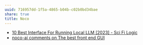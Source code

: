 ```yaml
---
uuid: 716957dd-1f5a-4865-b04b-c02b0bd34bae
share: true
title: Noco
---
```

* [10 Best Interface For Running Local LLM [2023] - Sci Fi Logic](https://scifilogic.com/interface-for-running-local-llm/)
* [noco-ai comments on The best front end GUI](https://old.reddit.com/r/LocalLLaMA/comments/175jgam/the_best_front_end_gui/k4m0z1m/)